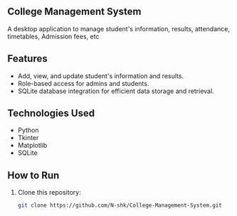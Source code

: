 ## College Management System
A desktop application to manage student's information, results, attendance, timetables, Admission
fees, etc
## Features  
- Add, view, and update student's information and results.  
- Role-based access for admins and students.  
- SQLite database integration for efficient data storage and retrieval.  

## Technologies Used  
- Python  
- Tkinter
- Matplotlib
- SQLite  

## How to Run  
1. Clone this repository:  
   ```bash
   git clone https://github.com/N-shk/College-Management-System.git 
